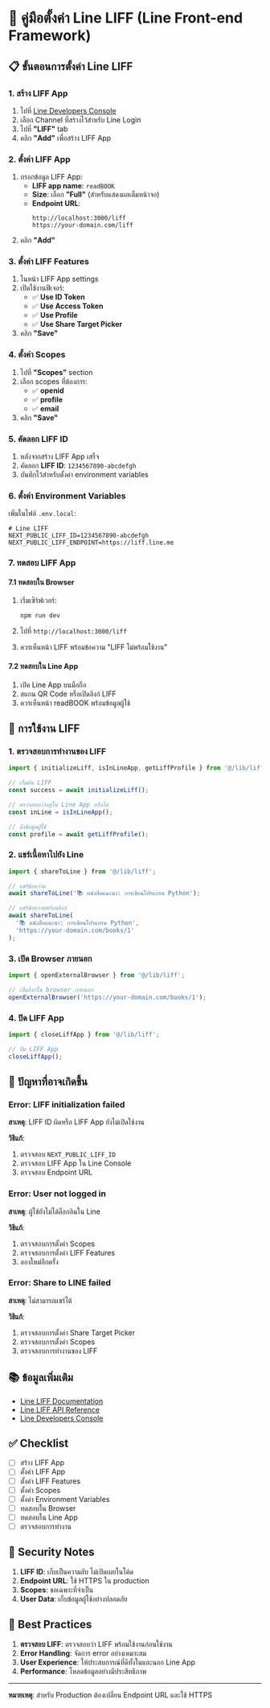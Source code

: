 # 📱 คู่มือตั้งค่า Line LIFF (Line Front-end Framework)

## 📋 **ขั้นตอนการตั้งค่า Line LIFF**

### **1. สร้าง LIFF App**

1. ไปที่ [Line Developers Console](https://developers.line.biz/)
2. เลือก Channel ที่สร้างไว้สำหรับ Line Login
3. ไปที่ **"LIFF"** tab
4. คลิก **"Add"** เพื่อสร้าง LIFF App

### **2. ตั้งค่า LIFF App**

1. กรอกข้อมูล LIFF App:
   - **LIFF app name**: `readBOOK`
   - **Size**: เลือก **"Full"** (สำหรับแสดงผลเต็มหน้าจอ)
   - **Endpoint URL**: 
     ```
     http://localhost:3000/liff
     https://your-domain.com/liff
     ```
2. คลิก **"Add"**

### **3. ตั้งค่า LIFF Features**

1. ในหน้า LIFF App settings
2. เปิดใช้งานฟีเจอร์:
   - ✅ **Use ID Token**
   - ✅ **Use Access Token**
   - ✅ **Use Profile**
   - ✅ **Use Share Target Picker**
3. คลิก **"Save"**

### **4. ตั้งค่า Scopes**

1. ไปที่ **"Scopes"** section
2. เลือก scopes ที่ต้องการ:
   - ✅ **openid**
   - ✅ **profile**
   - ✅ **email**
3. คลิก **"Save"**

### **5. คัดลอก LIFF ID**

1. หลังจากสร้าง LIFF App เสร็จ
2. คัดลอก **LIFF ID**: `1234567890-abcdefgh`
3. บันทึกไว้สำหรับตั้งค่า environment variables

### **6. ตั้งค่า Environment Variables**

เพิ่มในไฟล์ `.env.local`:

```env
# Line LIFF
NEXT_PUBLIC_LIFF_ID=1234567890-abcdefgh
NEXT_PUBLIC_LIFF_ENDPOINT=https://liff.line.me
```

### **7. ทดสอบ LIFF App**

#### **7.1 ทดสอบใน Browser**

1. เริ่มเซิร์ฟเวอร์:
   ```bash
   npm run dev
   ```

2. ไปที่ `http://localhost:3000/liff`
3. ควรเห็นหน้า LIFF พร้อมข้อความ "LIFF ไม่พร้อมใช้งาน"

#### **7.2 ทดสอบใน Line App**

1. เปิด Line App บนมือถือ
2. สแกน QR Code หรือเปิดลิงก์ LIFF
3. ควรเห็นหน้า readBOOK พร้อมข้อมูลผู้ใช้

## 🔧 **การใช้งาน LIFF**

### **1. ตรวจสอบการทำงานของ LIFF**

```typescript
import { initializeLiff, isInLineApp, getLiffProfile } from '@/lib/liff';

// เริ่มต้น LIFF
const success = await initializeLiff();

// ตรวจสอบว่าอยู่ใน Line App หรือไม่
const inLine = isInLineApp();

// ดึงข้อมูลผู้ใช้
const profile = await getLiffProfile();
```

### **2. แชร์เนื้อหาไปยัง Line**

```typescript
import { shareToLine } from '@/lib/liff';

// แชร์ข้อความ
await shareToLine('📚 หนังสือแนะนำ: การเขียนโปรแกรม Python');

// แชร์ข้อความพร้อมลิงก์
await shareToLine(
  '📚 หนังสือแนะนำ: การเขียนโปรแกรม Python',
  'https://your-domain.com/books/1'
);
```

### **3. เปิด Browser ภายนอก**

```typescript
import { openExternalBrowser } from '@/lib/liff';

// เปิดลิงก์ใน browser ภายนอก
openExternalBrowser('https://your-domain.com/books/1');
```

### **4. ปิด LIFF App**

```typescript
import { closeLiffApp } from '@/lib/liff';

// ปิด LIFF App
closeLiffApp();
```

## 🚨 **ปัญหาที่อาจเกิดขึ้น**

### **Error: LIFF initialization failed**

**สาเหตุ**: LIFF ID ผิดหรือ LIFF App ยังไม่เปิดใช้งาน

**วิธีแก้**:
1. ตรวจสอบ `NEXT_PUBLIC_LIFF_ID`
2. ตรวจสอบ LIFF App ใน Line Console
3. ตรวจสอบ Endpoint URL

### **Error: User not logged in**

**สาเหตุ**: ผู้ใช้ยังไม่ได้ล็อกอินใน Line

**วิธีแก้**:
1. ตรวจสอบการตั้งค่า Scopes
2. ตรวจสอบการตั้งค่า LIFF Features
3. ลองใหม่อีกครั้ง

### **Error: Share to LINE failed**

**สาเหตุ**: ไม่สามารถแชร์ได้

**วิธีแก้**:
1. ตรวจสอบการตั้งค่า Share Target Picker
2. ตรวจสอบการตั้งค่า Scopes
3. ตรวจสอบการทำงานของ LIFF

## 📚 **ข้อมูลเพิ่มเติม**

- [Line LIFF Documentation](https://developers.line.biz/en/docs/liff/)
- [Line LIFF API Reference](https://developers.line.biz/en/reference/liff/)
- [Line Developers Console](https://developers.line.biz/)

## ✅ **Checklist**

- [ ] สร้าง LIFF App
- [ ] ตั้งค่า LIFF App
- [ ] ตั้งค่า LIFF Features
- [ ] ตั้งค่า Scopes
- [ ] ตั้งค่า Environment Variables
- [ ] ทดสอบใน Browser
- [ ] ทดสอบใน Line App
- [ ] ตรวจสอบการทำงาน

## 🔐 **Security Notes**

1. **LIFF ID**: เก็บเป็นความลับ ไม่เปิดเผยในโค้ด
2. **Endpoint URL**: ใช้ HTTPS ใน production
3. **Scopes**: ขอเฉพาะที่จำเป็น
4. **User Data**: เก็บข้อมูลผู้ใช้อย่างปลอดภัย

## 🎯 **Best Practices**

1. **ตรวจสอบ LIFF**: ตรวจสอบว่า LIFF พร้อมใช้งานก่อนใช้งาน
2. **Error Handling**: จัดการ error อย่างเหมาะสม
3. **User Experience**: ให้ประสบการณ์ที่ดีทั้งในและนอก Line App
4. **Performance**: โหลดข้อมูลอย่างมีประสิทธิภาพ

---

**หมายเหตุ**: สำหรับ Production ต้องเปลี่ยน Endpoint URL และใช้ HTTPS
